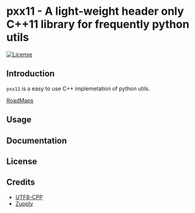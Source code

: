 # pxx11 - A light-weight header only C++11 library for frequently python utils

[![License](https://img.shields.io/:license-MIT-blue.svg)](./LICENSE)

## Introduction

`pxx11` is a easy to use C++ implemetation of python utils.

[RoadMaps](./RoadMaps)

## Usage
  
## Documentation

## License

## Credits

- [UTF8-CPP](http://utfcpp.sourceforge.net/)
- [Zupply](https://github.com/zhreshold/zupply)